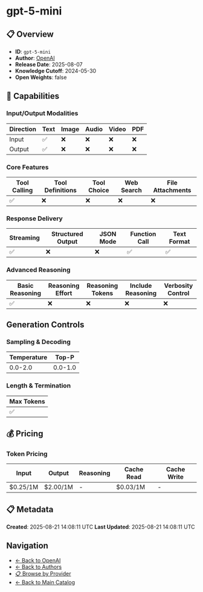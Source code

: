 # gpt-5-mini

## 📋 Overview

- **ID**: `gpt-5-mini`
- **Author**: [OpenAI](../README.md)
- **Release Date**: 2025-08-07
- **Knowledge Cutoff**: 2024-05-30
- **Open Weights**: false

## 🎯 Capabilities

### Input/Output Modalities

| Direction | Text | Image | Audio | Video | PDF |
|-----------|------|-------|-------|-------|-----|
| Input     | ✅   | ❌   | ❌   | ❌   | ❌   |
| Output    | ✅   | ❌   | ❌   | ❌   | ❌   |

### Core Features

| Tool Calling | Tool Definitions | Tool Choice | Web Search | File Attachments |
|--------------|------------------|-------------|------------|------------------|
| ✅           | ❌               | ❌          | ❌         | ❌               |

### Response Delivery

| Streaming | Structured Output | JSON Mode | Function Call | Text Format |
|-----------|-------------------|-----------|---------------|--------------|
| ✅        | ❌                | ❌        | ✅            | ✅           |

### Advanced Reasoning

| Basic Reasoning | Reasoning Effort | Reasoning Tokens | Include Reasoning | Verbosity Control |
|-----------------|------------------|------------------|-------------------|-------------------|
| ✅              | ❌               | ❌               | ❌                | ❌                |

## Generation Controls

### Sampling & Decoding

| Temperature | Top-P |
|---|---|
| 0.0-2.0 | 0.0-1.0 |

### Length & Termination

| Max Tokens |
|---|
| ✅ |

## 💰 Pricing

### Token Pricing

| Input | Output | Reasoning | Cache Read | Cache Write |
|-------|--------|-----------|------------|-------------|
| $0.25/1M | $2.00/1M | - | $0.03/1M | - |

## 📋 Metadata

**Created**: 2025-08-21 14:08:11 UTC
**Last Updated**: 2025-08-21 14:08:11 UTC

## Navigation

- [← Back to OpenAI](../README.md)
- [← Back to Authors](../../README.md)
- [📋 Browse by Provider](../../../providers/README.md)
- [← Back to Main Catalog](../../../README.md)
